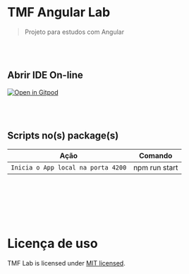 # TMF Angular Lab

> Projeto para estudos com Angular

<br>
<br>

## Abrir IDE On-line

[![Open in Gitpod](https://gitpod.io/button/open-in-gitpod.svg)](https://gitpod.io/workspaces)

<br>
<br>

## Scripts no(s) package(s)

| Ação                                                                 | Comando          |
| -------------------------------------------------------------------- | ---------------- |
| `Inicia o App local na porta 4200`                                   | npm run start    |

<br>
<br>

<br>
<br>
<br>

# Licença de uso &nbsp;

TMF Lab is licensed under [MIT licensed](./LICENSE).
